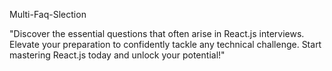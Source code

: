 Multi-Faq-Slection

"Discover the essential questions that often arise in React.js interviews. Elevate your preparation to confidently tackle any technical challenge. Start mastering React.js today and unlock your potential!"
